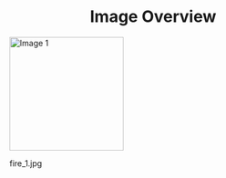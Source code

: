 <h1 style ="text-align: center;"> Image Overview </h1>
<div>
<div style="width="20%">
<img src="https://media.evkx.net/multimedia/technology/homecharging/fire_1_xst.jpg" alt="Image 1" style="width: 200px;">
<p>fire_1.jpg</p>
</div>
</div>
